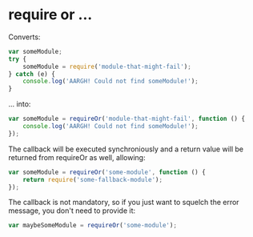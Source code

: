 # require or ...

Converts:

```js
var someModule;
try {
    someModule = require('module-that-might-fail');
} catch (e) {
    console.log('AARGH! Could not find someModule!');
}
```

... into:

```js
var someModule = requireOr('module-that-might-fail', function () {
    console.log('AARGH! Could not find someModule!');
});
```

The callback will be executed synchroniously and a return value
will be returned from requireOr as well, allowing:

```js
var someModule = requireOr('some-module', function () {
    return require('some-fallback-module');
});
```

The callback is not mandatory, so if you just want to squelch the
error message, you don't need to provide it:

```js
var maybeSomeModule = requireOr('some-module');
```
